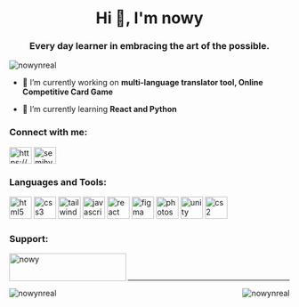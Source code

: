 <h1 align="center">Hi 👋, I'm nowy</h1>
<h3 align="center">Every day learner in embracing the art of the possible.</h3>

<p align="left"> <img src="https://komarev.com/ghpvc/?username=nowynreal&label=Profile%20views&color=740d91&style=flat" alt="nowynreal" /> </p>

- 🔭 I’m currently working on **multi-language translator tool, Online Competitive Card Game**

- 🌱 I’m currently learning **React and Python**

<h3 align="left">Connect with me:</h3>
<p align="left">
<a href="https://www.linkedin.com/in/semihyckn/" target="blank"><img align="center" src="https://raw.githubusercontent.com/rahuldkjain/github-profile-readme-generator/master/src/images/icons/Social/linked-in-alt.svg" alt="https://www.linkedin.com/in/semihyckn/" height="30" width="40" /></a>
<a href="https://instagram.com/semihyckn" target="blank"><img align="center" src="https://raw.githubusercontent.com/rahuldkjain/github-profile-readme-generator/master/src/images/icons/Social/instagram.svg" alt="semihyckn" height="30" width="40" /></a>
</p>

<h3 align="left">Languages and Tools:</h3>
<p align="left">
  <img src="https://github.com/user-attachments/assets/a8f13513-3a6b-4a51-a6c0-37f00094348a" fill="#ffffff" alt="html5" width="40" height="40"/> 
  <img src="https://github.com/user-attachments/assets/0d74d997-def8-459a-8aa6-5a01e53cf4ac" fill="#ffffff" alt="css3" width="40" height="40"/> 
  <img src="https://github.com/user-attachments/assets/85a3df95-42b0-4e56-b13a-d4cfa4713cbb" fill="#ffffff" alt="tailwind" width="40" height="40"/> 
  <img src="https://github.com/user-attachments/assets/4a2336e1-2d16-4b70-97e1-d1e292150ff9" fill="#ffffff" alt="javascript" width="40" height="40"/> 
  <img src="https://github.com/user-attachments/assets/b38b7107-14ee-4d4d-b575-0fbb11689a5a" fill="#ffffff" alt="react" width="40" height="40"/> 
  <img src="https://github.com/user-attachments/assets/bb22fdf5-5136-46ec-b521-c057f9441e35" fill="#ffffff" alt="figma" width="40" height="40"/> 
  <img src="https://upload.wikimedia.org/wikipedia/commons/a/af/Adobe_Photoshop_CC_icon.svg" fill="#ffffff" alt="photoshop" width="40" height="40"/> 
  <img src="https://github.com/user-attachments/assets/48432372-08d9-40a9-a647-3f3021b55238" fill="#ffffff" alt="unity" width="40" height="40"/>
  <img src="https://github.com/user-attachments/assets/f699fece-5019-4d06-8cac-d3226b48aa47" fill="#ffffff" alt="cs2" width="40" height="40"/></p>

<h3 align="left">Support:</h3>

<p><a href="https://www.buymeacoffee.com/nowy"> <img align="left" src="https://cdn.buymeacoffee.com/buttons/v2/default-yellow.png" height="50" width="210" alt="nowy" /></a></p><br><br>

---

<p><img align="right"src="https://github-readme-stats.vercel.app/api/top-langs?username=nowynreal&show_icons=true&theme=dark&locale=en&layout=compact" alt="nowynreal" /></p>

<p><img align="left" src="https://github-readme-streak-stats.herokuapp.com/?user=nowynreal&theme=dark" alt="nowynreal" /></p>
